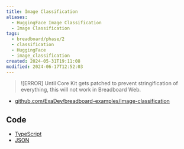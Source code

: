 ```yaml
---
title: Image Classification
aliases:
  - HuggingFace Image Classification
  - Image Classification
tags:
  - breadboard/phase/2
  - classification
  - HuggingFace
  - image_classification
created: 2024-05-31T19:11:08
modified: 2024-06-17T12:52:03
---
```


> ![ERROR]
> Until Core Kit gets patched to prevent stringification of everything, this will not work in Breadboard Web.

- [github.com/ExaDev/breadboard-examples/image-classification](https://github.com/ExaDev/breadboard-examples/blob/main/src/examples/image-classification)

## Code

- [TypeScript](https://github.com/ExaDev/breadboard-examples/blob/main/src/examples/image-classification/index.ts)
- [JSON](https://github.com/ExaDev/breadboard-examples/blob/main/src/examples/image-classification/graph.json)

<!-- ### Breadboard Web -->

<!-- [Open in Breadboard Web](https://breadboard-ai.web.app/?board=https://raw.githubusercontent.com/ExaDev/breadboard-examples/main/src/examples/image-classification/graph.json) -->

<!-- ### Preview Mode -->

<!-- <iframe src="https://breadboard-ai.web.app/?board=https://raw.githubusercontent.com/ExaDev/breadboard-examples/main/src/examples/image-classification/graph.json&embed" style="width: 100%; height: 500px; border: 0;"></iframe> -->

<!-- ### Edit Mode -->

<!-- <iframe src="https://breadboard-ai.web.app/?board=https://raw.githubusercontent.com/ExaDev/breadboard-examples/main/src/examples/image-classification/graph.json" style="width: 100%; height: 500px; border: 0;"></iframe> -->
